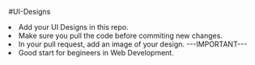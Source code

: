 #UI-Designs

<li>Add your UI Designs in this repo.</li>
<li>Make sure you pull the code before commiting new changes.</li>
<li>In your pull request, add an image of your design. ---IMPORTANT--- </li>
<li>Good start for begineers in Web Development.</li>
